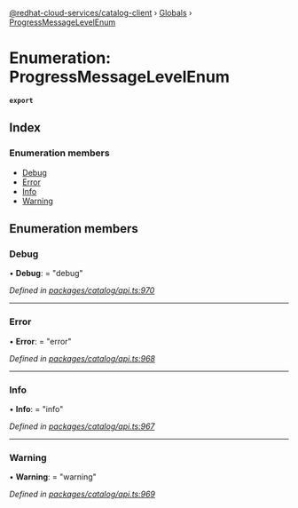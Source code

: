 [@redhat-cloud-services/catalog-client](../README.md) › [Globals](../globals.md) › [ProgressMessageLevelEnum](progressmessagelevelenum.md)

# Enumeration: ProgressMessageLevelEnum

**`export`** 

## Index

### Enumeration members

* [Debug](progressmessagelevelenum.md#debug)
* [Error](progressmessagelevelenum.md#error)
* [Info](progressmessagelevelenum.md#info)
* [Warning](progressmessagelevelenum.md#warning)

## Enumeration members

###  Debug

• **Debug**: = "debug"

*Defined in [packages/catalog/api.ts:970](https://github.com/RedHatInsights/javascript-clients/blob/master/packages/catalog/api.ts#L970)*

___

###  Error

• **Error**: = "error"

*Defined in [packages/catalog/api.ts:968](https://github.com/RedHatInsights/javascript-clients/blob/master/packages/catalog/api.ts#L968)*

___

###  Info

• **Info**: = "info"

*Defined in [packages/catalog/api.ts:967](https://github.com/RedHatInsights/javascript-clients/blob/master/packages/catalog/api.ts#L967)*

___

###  Warning

• **Warning**: = "warning"

*Defined in [packages/catalog/api.ts:969](https://github.com/RedHatInsights/javascript-clients/blob/master/packages/catalog/api.ts#L969)*
